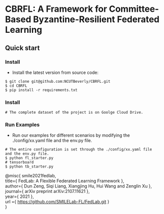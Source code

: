 # CBRFL: A Framework for Committee-Based Byzantine-Resilient Federated Learning

## Quick start

### Install

- Install the latest version from source code:
```
$ git clone git@github.com:NCUTBeverly/CBRFL.git
$ cd CBRFL
$ pip install -r requirements.txt
```

### Install
```
# The complete dataset of the project is on Goolge Cloud Drive.
```

### Run Examples

- Run our examples for different scenarios by modifying the ./config/xx.yaml file and the env.py file.
```
# The entire configuration is set through the ./config/xx.yaml file and the env.py file.
$ python fl_starter.py
# tensorboard
$ python tb_starter.py
```

@misc{ smile2021fedlab,\
    title={ FedLab: A Flexible Federated Learning Framework },\
    author={ Dun Zeng, Siqi Liang, Xiangjing Hu, Hui Wang and Zenglin Xu },\
    journal={ arXiv preprint arXiv:2107.11621 },\
    year={ 2021 },\
    url ={ https://github.com/SMILELab-FL/FedLab.git }\
}
